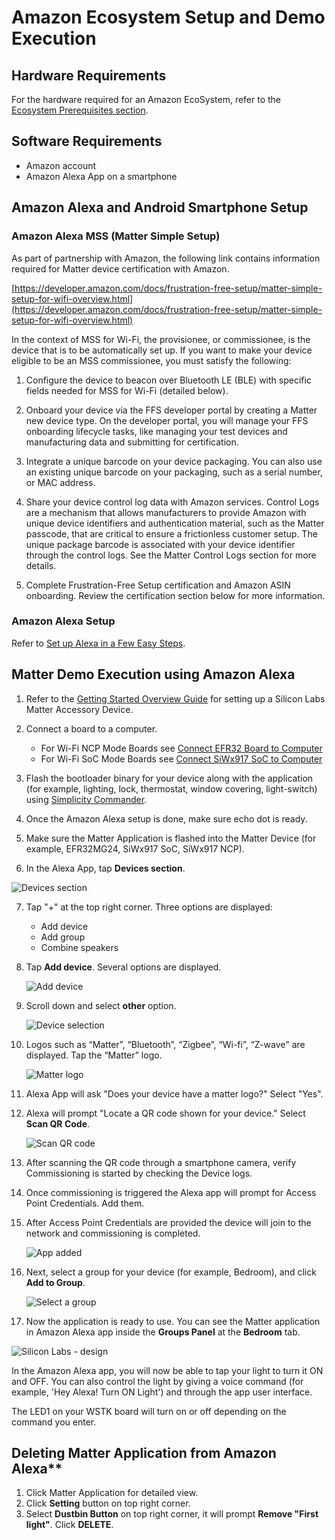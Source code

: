 # Amazon Ecosystem Setup and Demo Execution

## Hardware Requirements

For the hardware required for an Amazon EcoSystem, refer to the [Ecosystem Prerequisites section](./index#prerequisites).

## Software Requirements

- Amazon account
- Amazon Alexa App on a smartphone 

## Amazon Alexa and Android Smartphone Setup

### Amazon Alexa MSS (Matter Simple Setup)

As part of partnership with Amazon, the following link contains information required for Matter device certification with Amazon. 

[https://developer.amazon.com/docs/frustration-free-setup/matter-simple-setup-for-wifi-overview.html](https://developer.amazon.com/docs/frustration-free-setup/matter-simple-setup-for-wifi-overview.html)

In the context of MSS for Wi-Fi, the provisionee, or commissionee, is the device that is to be automatically set up. If you want to make your device eligible to be an MSS commissionee, you must satisfy the following:

  1. Configure the device to beacon over Bluetooth LE (BLE) with specific fields needed for MSS for Wi-Fi (detailed below).
  
  2. Onboard your device via the FFS developer portal by creating a Matter new device type. On the developer portal, you will manage your FFS onboarding lifecycle tasks, like managing your test devices and manufacturing data and submitting for certification.
  
  3. Integrate a unique barcode on your device packaging. You can also use an existing unique barcode on your packaging, such as a serial number, or MAC address.
  
  4. Share your device control log data with Amazon services. Control Logs are a mechanism that allows manufacturers to provide Amazon with unique device identifiers and authentication material, such as the Matter passcode, that are critical to ensure a frictionless customer setup. The unique package barcode is associated with your device identifier through the control logs. See the Matter Control Logs section for more details.
  
  5. Complete Frustration-Free Setup certification and Amazon ASIN onboarding. Review the certification section below for more information.

### Amazon Alexa Setup

Refer to [Set up Alexa in a Few Easy Steps](https://www.amazon.com/alexa-setup-guide/b?ie=UTF8&node=17978645011).

## Matter Demo Execution using Amazon Alexa

1. Refer to the [Getting Started Overview Guide](/matter/<docspace-docleaf-version>/matter-wifi-getting-started-example) for setting up a Silicon Labs Matter Accessory Device.

2. Connect a board to a computer.

   - For Wi-Fi NCP Mode Boards see [Connect EFR32 Board to Computer](/matter/<docspace-docleaf-version>/matter-wifi-getting-started-example/getting-started-efx32-ncp#connect-the-boards-to-a-computer)
   - For Wi-Fi SoC Mode Boards see [Connect SiWx917 SoC to Computer](/matter/<docspace-docleaf-version>/matter-wifi-getting-started-example/getting-started-with-soc#connect-siwx917-soc-to-computer)

3. Flash the bootloader binary for your device along with the application (for example, lighting, lock, thermostat, window covering, light-switch) using [Simplicity Commander](/matter/<docspace-docleaf-version>/matter-wifi-run-demo/flashing-using-commander).

4. Once the Amazon Alexa setup is done, make sure echo dot is ready.

5. Make sure the Matter Application is flashed into the Matter Device (for example, EFR32MG24, SiWx917 SoC, SiWx917 NCP).

6. In the Alexa App, tap **Devices section**.

![Devices section](./images/amazon-alexa-app.png)

7. Tap "+" at the top right corner. Three options are displayed: 

   - Add device
   - Add group
   - Combine speakers

8. Tap **Add device**.  Several options are displayed.

    ![Add device](./images/amazon-alexa-add-device.png)

9. Scroll down and select **other** option.

    ![Device selection](./images/amazon-alexa-device-selection.png)

10. Logos such as “Matter”, “Bluetooth”, “Zigbee”, “Wi-fi”, “Z-wave" are displayed. Tap the “Matter” logo.

    ![Matter logo](./images/amazon-alexa-logos.png)

11. Alexa App will ask "Does your device have a matter logo?" Select "Yes".

12. Alexa will prompt "Locate a QR code shown for your device." Select **Scan QR Code**.
 
    ![Scan QR code](./images/amazon-alexa-scan-qr-code.png)

13. After scanning the QR code through a smartphone camera, verify Commissioning is started by checking the Device logs.

14. Once commissioning is triggered the Alexa app will prompt for Access Point Credentials. Add them. 

15. After Access Point Credentials are provided the device will join to the network and commissioning is completed.

    ![App added](./images/amazon-alexa-app-added.png)

16. Next, select a group for your device (for example, Bedroom), and click **Add to Group**.

    ![Select a group](./images/amazon-alexa-select-group.png)

17. Now the application is ready to use. You can see the Matter application in Amazon Alexa app inside the **Groups Panel** at the **Bedroom** tab.

   ![Silicon Labs - design](./images/amazon-alexa-application-added-to-group.png)

In the Amazon Alexa app, you will now be able to tap your light to turn it ON and OFF. You can also control the light by giving a voice command (for example, 'Hey Alexa! Turn ON Light') and through the app user interface.

The LED1 on your WSTK board will turn on or off depending on the command you enter.

## Deleting Matter Application from Amazon Alexa**

1. Click Matter Application for detailed view.
2. Click **Setting** button on top right corner.
3. Select **Dustbin Button** on top right corner, it will prompt **Remove "First light"**. Click **DELETE**.
